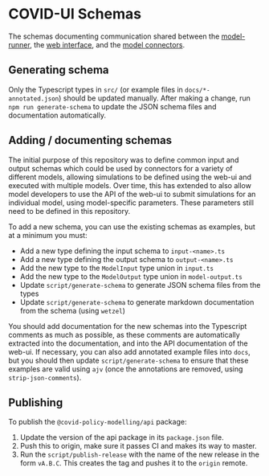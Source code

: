 # COVID-UI Schemas

The schemas documenting communication shared between the [model-runner](https://github.com/covid-policy-modelling/model-runner), the [web interface](https://github.com/covid-policy-modelling/web-ui), and the [model connectors](https://github.com/covid-policy-modelling/model-connector-template).

## Generating schema

Only the Typescript types in `src/` (or example files in `docs/*-annotated.json`) should be updated manually.
After making a change, run `npm run generate-schema` to update the JSON schema files and documentation automatically.

## Adding / documenting schemas

The initial purpose of this repository was to define common input and output schemas which could be used by connectors for a variety of different models, allowing simulations to be defined using the web-ui and executed with multiple models.
Over time, this has extended to also allow model developers to use the API of the web-ui to submit simulations for an individual model, using model-specific parameters.
These parameters still need to be defined in this repository.

To add a new schema, you can use the existing schemas as examples, but at a minimum you must:

* Add a new type defining the input schema to `input-<name>.ts`
* Add a new type defining the output schema to `output-<name>.ts`
* Add the new type to the `ModelInput` type union in `input.ts`
* Add the new type to the `ModelOutput` type union in `model-output.ts`
* Update `script/generate-schema` to generate JSON schema files from the types
* Update `script/generate-schema` to generate markdown documentation from the schema (using `wetzel`)

You should add documentation for the new schemas into the Typescript comments as much as possible, as these comments are automatically extracted into the documentation, and into the API documentation of the web-ui.
If necessary, you can also add annotated example files into `docs`, but you should then update `script/generate-schema` to ensure that these examples are valid using `ajv` (once the annotations are removed, using `strip-json-comments`).


## Publishing

To publish the `@covid-policy-modelling/api` package:

1. Update the version of the api package in its `package.json` file.
1. Push this to origin, make sure it passes CI and makes its way to master.
1. Run the `script/publish-release` with the name of the new release in
   the form `vA.B.C`. This creates the tag and pushes it to the `origin`
   remote.

